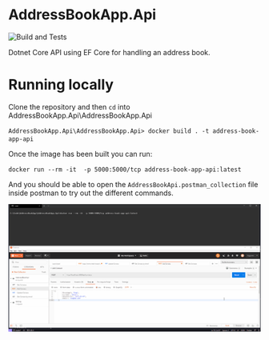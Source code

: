 # AddressBookApp.Api
![Build and Tests](https://github.com/rogue-elephant/AddressBookApp.Api/workflows/Build%20and%20Tests/badge.svg)

Dotnet Core API using EF Core for handling an address book.

# Running locally
Clone the repository and then `cd` into AddressBookApp.Api\AddressBookApp.Api

```
AddressBookApp.Api\AddressBookApp.Api> docker build . -t address-book-app-api
```

Once the image has been built you can run:

```
docker run --rm -it  -p 5000:5000/tcp address-book-app-api:latest
```

And you should be able to open the `AddressBookApi.postman_collection` file inside postman to try out the different commands.

![docker and postman](docker-and-postman.gif)
